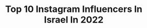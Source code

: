 ---
title: Top 10 Instagram Influencers In Israel In 2022
description: >-
  Find top Instagram influencers in Israel in 2022. Most popular hashtags: #nicolzelikman #quarantine #adama.
platform: Instagram
hits: 32
text_top: See the best Instagram profiles on inBeat.
text_bottom: Our platform has 32 Instagram influencers like this in Israel for you to contact.
profiles:
  - username: "liz_itach"
    fullname: >-
      LIZ  ITACH | ליז איטח
    bio: >-
      Model at - 🇮🇱 @elite_israel For inquires - Tomer@elite-model.co.il | ISRAEL |
    location: "Israel"
    followers: 26723
    engagement: 715
    commentsToLikes: 0.056567
    id: ck0tylkxcn5n50i195m0d8qkq
    verified: false
    hashtags: ""
  - username: "danafesenko"
    fullname: >-
      𝗗𝗮𝗻𝗮 𝗙𝗲𝘀𝗲𝗻𝗸𝗼
    bio: >-
      ‎‏𝘝𝘪𝘷𝘢 𝘢 𝘝𝘪𝘥𝘢 𝘘𝘶𝘦 𝘝𝘰𝘤ê 𝘈𝘮𝘢🌍❤️ 𝐁𝐨𝐨𝐤𝐢𝐧𝐠/𝐜𝐨𝐥𝐥𝐚𝐛 : 𝐃𝐞𝐧𝐢.𝐟𝐞𝐬𝐞𝐧𝐤𝐨@𝐠𝐦𝐚𝐢𝐥.𝐜𝐨𝐦 ‎
    location: "Israel"
    followers: 38796
    engagement: 904
    commentsToLikes: 0.019428
    id: ck13bpbv0wirf0i19h6dz3cma
    verified: false
    hashtags: ""
  - username: "kseniatarantul"
    fullname: >-
      Ksenia Tarantul קסניה טרנטול
    bio: >-
      •Fall in LOVE with your eyes closed . . 📩Sushi1810@gmail.com
    location: "Israel"
    followers: 170046
    engagement: 193
    commentsToLikes: 0.037218
    id: ck0w0smtofu5g0i191udqj2h3
    verified: true
    hashtags: "#dysoncorrale, #dysonhairhealth"
  - username: "sari_lav"
    fullname: >-
      sari_lav❤ohayon
    bio: >-
      married👫+👶🤱🏼 Model📸💄🇮🇱 Life style |fashion |travel Israel @photo_sari_ :צלמת
    location: "Israel"
    followers: 2255
    engagement: 1314
    commentsToLikes: 0.204883
    id: ck15qc72c25840i19w6v1zdlt
    verified: false
    hashtags: ""
  - username: "karingreenbergg"
    fullname: >-
      Karin Greenberg nezer
    bio: >-
      @goldenmia_cosmetics @karingreenberg_jewelry ‏Israel 🇮🇱 27.11.1990
    location: "Israel"
    followers: 72986
    engagement: 453
    commentsToLikes: 0.021025
    id: ck0u8nakj7w1j0i19fm1x0gax
    verified: false
    hashtags: "#happyholiday, #happiness, #alwayssmile, #liam"
  - username: "sharongabay2"
    fullname: >-
      Sharon Gabay | Photographer
    bio: >-
      Professional photographer | Art | Street | Studio Jerusalem Israel 🇮🇱❤🇮🇱 My studio account: @studio.photography.s.g Founder: @our_jerusalem
    location: "Israel"
    followers: 43435
    engagement: 357
    commentsToLikes: 0.032921
    id: ck138gv9lg6au0i1910zaw79h
    verified: false
    hashtags: "#shanatova, #israel, #usa, #peace"
  - username: "nicol_zelikman"
    fullname: >-
      NICOL ZELIKMAN🇮🇱
    bio: >-
      Rhythmic gymnastics national team 🇮🇱 EUROPEANS: 2015-2019 (1x Silver,3x bronze, 9th)🏅 WORLDS:2018/19 (x1 silvr, 11th)🥈 30/01/01 🎉 #roadtotokyo2020🇯🇵
    location: "Israel"
    followers: 15576
    engagement: 1034
    commentsToLikes: 0.028683
    id: ck0vz4hld79hz0i19jasnyrvl
    verified: false
    hashtags: "#adama, #teamzelikman, #nicolzelikman, #gymnastics"
  - username: "swinopass"
    fullname: >-
      PHOTOGRAPHER•ISRAEL•ICELAND
    bio: >-
      Daniel Notcake 🌎 Destination Wedding Photographer 80+ Countries📍 Based in Tel Aviv 🇮🇱 Languages 🇷🇺🇬🇧
    location: "Israel"
    followers: 43041
    engagement: 256
    commentsToLikes: 0.036591
    id: ck0w1nsi1k8zn0i196bnq599b
    verified: false
    hashtags: "#notcake, #afterpandemiciwillflyto, #visitindonesia"
  - username: "linoy_ashram"
    fullname: >-
      Linoy_ashram
    bio: >-
      🎉13/05/99🎉 Israel 🇮🇱 WCH baku 2019🥈🥈🥈🥈🥉🥉. my shop ⬇️
    location: "Israel"
    followers: 57416
    engagement: 922
    commentsToLikes: 0.015088
    id: ck0vz4h9v79fb0i19463hposd
    verified: true
    hashtags: "#coachasgymnast, #tbtbatmitzvah, #readyforsport, #createdwithadidas"
  - username: "shahar_saul"
    fullname: >-
      שחר סאול - shahar saul
    bio: >-
      🇮🇱 & 🇨🇩 ניהול אישי וייצוג: Roms studios & Gaga Booking ליצירת קשר והזמנת הופעות - אופיר: 050-849-9347‬ ☆לשיר החדש - קשר קרקע☆ אל תשכחו להירשם לערוץ!👇
    location: "Israel"
    followers: 11495
    engagement: 898
    commentsToLikes: 0.050518
    id: ck0w6gaw38f840i19y6n1nnxb
    verified: false
    hashtags: "#quarantine, #trippy"
---